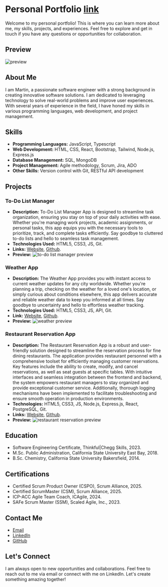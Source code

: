 # Personal Portfolio [link](https://iridescent-nasturtium-03d10c.netlify.app/)
Welcome to my personal portfolio! This is where you can learn more about me, my skills, projects, and experiences. Feel free to explore and get in touch if you have any questions or opportunities for collaboration.

## Preview
![preview](https://github.com/MarGit19/personal-portfolio/assets/134662796/65532f9c-a26c-4777-9778-dfc6612ab682)


## About Me
I am Martin, a passionate software engineer with a strong background in creating innovative software solutions. I am dedicated to leveraging technology to solve real-world problems and improve user experiences. With several years of experience in the field, I have honed my skills in various programming languages, web development, and project management.

## Skills
- **Programming Languages:** JavaScript, Typescript
- **Web Development:** HTML, CSS, React, Bootstrap, Tailwind, Node.js, Express.js
- **Database Management:** SQL, MongoDB
- **Project Management:** Agile methodology, Scrum, Jira, ADO
- **Other Skills:** Version control with Git, RESTful API development

## Projects
### To-Do List Manager
- **Description:** To-Do List Manager App is designed to streamline task organization, ensuring you stay on top of your daily activities with ease. Whether you're managing work projects, academic assignments, or personal tasks, this app equips you with the necessary tools to prioritize, track, and complete tasks efficiently. Say goodbye to cluttered to-do lists and hello to seamless task management.
- **Technologies Used:** HTML5, CSS3, JS, Git.
- **Links:** [Website](https://main--luxury-cassata-5fb346.netlify.app/), [Github](https://github.com/MarGit19/task-manager).
- **Preview:** ![to-do list manager preview](https://github.com/MarGit19/personal-portfolio/assets/134662796/c2eae7b0-0835-4c87-ab72-abfa33075630)

### Weather App
- **Description:** The Weather App provides you with instant access to current weather updates for any city worldwide. Whether you're planning a trip, checking on the weather for a loved one's location, or simply curious about conditions elsewhere, this app delivers accurate and reliable weather data to keep you informed at all times. Say goodbye to uncertainty and hello to effortless weather tracking.
- **Technologies Used:** HTML5, CSS3, JS, API, Git.
- **Link:** [Website](https://main--tdsweather-app.netlify.app/), [Github](https://github.com/MarGit19/weather-app).
- **Preview:** ![weather preview](https://github.com/MarGit19/personal-portfolio/assets/134662796/3798c6c4-10db-4f7e-8414-1bd2afd94ea8)

### Restaurant Reservation App
- **Description:** The Restaurant Reservation App is a robust and user-friendly solution designed to streamline the reservation process for fine dining restaurants. The application provides restaurant personnel with a comprehensive toolset for efficiently managing customer reservations. Key features include the ability to create, modify, and cancel reservations, as well as seat guests at specific tables. With intuitive interfaces and seamless integration between the frontend and backend, the system empowers restaurant managers to stay organized and provide exceptional customer service. Additionally, thorough logging mechanisms have been implemented to facilitate troubleshooting and ensure smooth operation in production environments.
- **Technologies:** HTML5, CSS3, JS, Node.js, Express.js, React, PostgreSQL, Git.
- **Links:** [Website](https://restaurant-reservation-frontend-x916.onrender.com/dashboard), [Github](https://github.com/MarGit19/starter-restaurant-reservation).
- **Preview:** ![restaurant reservation preview](https://github.com/MarGit19/personal-portfolio/assets/134662796/95eeac6f-de90-4f85-be7f-65ac75f2f738)



## Education
- Software Engineering Certificate, Thinkful|Chegg Skills, 2023.
- M.Sc. Public Administration, California State University East Bay, 2018.
- B.Sc. Chemistry, California State University Bakersfield, 2014.

## Certifications
- Certified Scrum Product Owner (CSPO), Scrum Alliance, 2025.
- Certified ScrumMaster (CSM), Scrum Alliance, 2025.
- ICP-ACC Agile Team Coach, ICAgile, 2024.
- SAFe Scrum Master (SSM), Scaled Agile, Inc., 2023.


## Contact Me
- [Email](martin.uche.dev@gmail.com)
- [LinkedIn](https://www.linkedin.com/in/martinuchedev/)
- [GitHub](https://github.com/MarGit19)

## Let's Connect
I am always open to new opportunities and collaborations. Feel free to reach out to me via email or connect with me on LinkedIn. Let's create something amazing together!
